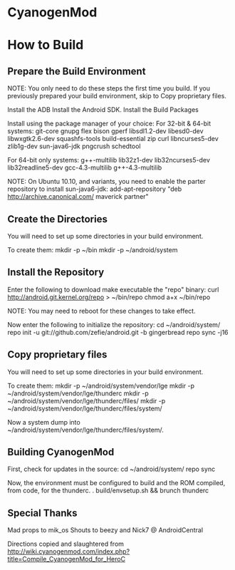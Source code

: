 CyanogenMod
===========

How to Build
============

Prepare the Build Environment
-----------------------------

NOTE: You only need to do these steps the first time you build. If you previously prepared your build environment, skip to Copy proprietary files.

Install the ADB
Install the Android SDK.
Install the Build Packages

Install using the package manager of your choice:
For 32-bit & 64-bit systems:
    git-core gnupg flex bison gperf libsdl1.2-dev libesd0-dev libwxgtk2.6-dev squashfs-tools build-essential zip curl libncurses5-dev zlib1g-dev sun-java6-jdk pngcrush schedtool

For 64-bit only systems:
    g++-multilib lib32z1-dev lib32ncurses5-dev lib32readline5-dev gcc-4.3-multilib g++-4.3-multilib

NOTE: On Ubuntu 10.10, and variants, you need to enable the parter repository to install sun-java6-jdk:
    add-apt-repository "deb http://archive.canonical.com/ maverick partner"

Create the Directories
----------------------
You will need to set up some directories in your build environment.

To create them:
    mkdir -p ~/bin
    mkdir -p ~/android/system

Install the Repository
----------------------

Enter the following to download make executable the "repo" binary:
    curl http://android.git.kernel.org/repo > ~/bin/repo
    chmod a+x ~/bin/repo

NOTE: You may need to reboot for these changes to take effect.

Now enter the following to initialize the repository:
    cd ~/android/system/
    repo init -u git://github.com/zefie/android.git -b gingerbread
    repo sync -j16


Copy proprietary files
----------------------

You will need to set up some directories in your build environment.

To create them:
    mkdir -p ~/android/system/vendor/lge
    mkdir -p ~/android/system/vendor/lge/thunderc
    mkdir -p ~/android/system/vendor/lge/thunderc/files/
    mkdir -p ~/android/system/vendor/lge/thunderc/files/system/

Now a system dump into ~/android/system/vendor/lge/thunderc/files/system/.


Building CyanogenMod
--------------------

First, check for updates in the source:
    cd ~/android/system/
    repo sync

Now, the environment must be configured to build and the ROM compiled, from code, for the thunderc.
    . build/envsetup.sh && brunch thunderc


Special Thanks
--------------

Mad props to mik_os
Shouts to beezy and Nick7 @ AndroidCentral

Directions copied and slaughtered from 
http://wiki.cyanogenmod.com/index.php?title=Compile_CyanogenMod_for_HeroC
